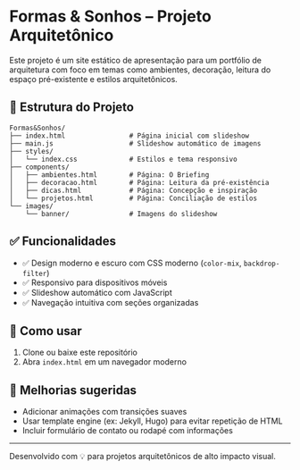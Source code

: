 # Formas & Sonhos – Projeto Arquitetônico

Este projeto é um site estático de apresentação para um portfólio de arquitetura com foco em temas como ambientes, decoração, leitura do espaço pré-existente e estilos arquitetônicos.

## 📁 Estrutura do Projeto

```
Formas&Sonhos/
├── index.html                # Página inicial com slideshow
├── main.js                   # Slideshow automático de imagens
├── styles/
│   └── index.css             # Estilos e tema responsivo
├── components/
│   ├── ambientes.html        # Página: O Briefing
│   ├── decoracao.html        # Página: Leitura da pré-existência
│   ├── dicas.html            # Página: Concepção e inspiração
│   └── projetos.html         # Página: Conciliação de estilos
└── images/
    └── banner/               # Imagens do slideshow
```

## ✅ Funcionalidades

- ✅ Design moderno e escuro com CSS moderno (`color-mix`, `backdrop-filter`)
- ✅ Responsivo para dispositivos móveis
- ✅ Slideshow automático com JavaScript
- ✅ Navegação intuitiva com seções organizadas

## 🚀 Como usar

1. Clone ou baixe este repositório
2. Abra `index.html` em um navegador moderno

## 📌 Melhorias sugeridas

- Adicionar animações com transições suaves
- Usar template engine (ex: Jekyll, Hugo) para evitar repetição de HTML
- Incluir formulário de contato ou rodapé com informações

---

Desenvolvido com 💡 para projetos arquitetônicos de alto impacto visual.
